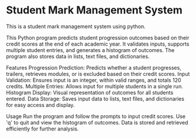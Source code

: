 # Student Mark Management System

This is a student mark management system using python.

This Python program predicts student progression outcomes based on their credit scores at the end of each academic year. It validates inputs, supports multiple student entries, and generates a histogram of outcomes. The program also stores data in lists, text files, and dictionaries.

Features
Progression Prediction: Predicts whether a student progresses, trailers, retrieves modules, or is excluded based on their credit scores.
Input Validation: Ensures input is an integer, within valid ranges, and totals 120 credits.
Multiple Entries: Allows input for multiple students in a single run.
Histogram Display: Visual representation of outcomes for all students entered.
Data Storage: Saves input data to lists, text files, and dictionaries for easy access and display.

Usage
Run the program and follow the prompts to input credit scores. Use 'q' to quit and view the histogram of outcomes. Data is stored and retrieved efficiently for further analysis.
